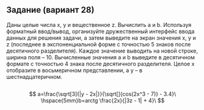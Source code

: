 ## Задание (вариант 28)
Даны целые числа x, y и вещественное z. Вычислить a и b.
Используя форматный ввод/вывод, организуйте дружественный интерфейс ввода данных для решения задачи, а затем выведите на экран значения x, y и z (последнее в экспоненциальной форме с точностью 5 знаков после десятичного разделителя). Каждое значение выводить на новой строке, ширина поля – 10.
Вычисленные значения a и b выведите в десятичном формате с точностью 4 знака после десятичного разделителя. Целое x отобразите в восьмеричном представлении, а y – в шестнадцатеричном.
```
```
$$
a=\frac{\sqrt[3]{|y - 2x|}}{\sqrt[]{cos(2x^3 - 7)} - 3.4}\ \hspace{5mm}b=arctg \frac{2x}{|3z - 1| + 4}\
$$
```
```


